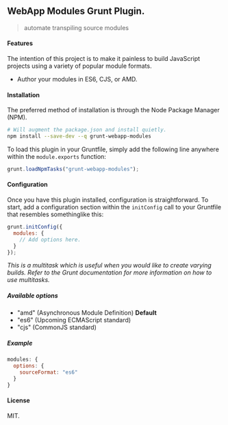 WebApp Modules Grunt Plugin.
----------------------------

> automate transpiling source modules

#### Features ####

The intention of this project is to make it painless to build JavaScript
projects using a variety of popular module formats.

* Author your modules in ES6, CJS, or AMD.

#### Installation ####

The preferred method of installation is through the Node Package Manager (NPM).

``` bash
# Will augment the package.json and install quietly.
npm install --save-dev --q grunt-webapp-modules
```

To load this plugin in your Gruntfile, simply add the following line anywhere
within the `module.exports` function:

``` javascript
grunt.loadNpmTasks("grunt-webapp-modules");
```

#### Configuration ####

Once you have this plugin installed, configuration is straightforward.  To
start, add a configuration section within the `initConfig` call to your
Gruntfile that resembles somethinglike this:

``` javascript
grunt.initConfig({
  modules: {
    // Add options here.
  }
});
```

_This is a multitask which is useful when you would like to create varying
builds.  Refer to the Grunt documentation for more information on how to use
multitasks._

##### Available options #####

* "amd" (Asynchronous Module Definition) **Default**
* "es6" (Upcoming ECMAScript standard)
* "cjs" (CommonJS standard)

##### Example #####

``` javascript
modules: {
  options: {
    sourceFormat: "es6"
  }
}
```

#### License ####

MIT.
